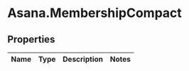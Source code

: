 # Asana.MembershipCompact

## Properties
Name | Type | Description | Notes
------------ | ------------- | ------------- | -------------
